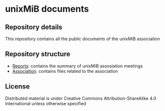 # unixMiB documents

## Repository details

This repository contains all the public documents of the unixMiB association

## Repository structure

- [Reports](reports): contains the summary of unixMiB assosiation meetings
- [Association](association): contains files related to the association

## License

Distributed material is under Creative Commons Attribution-ShareAlike 4.0 International unless otherwise specified